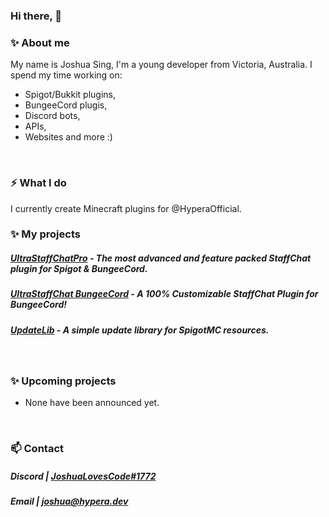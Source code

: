 ### Hi there, 👋

### ✨ About me
My name is Joshua Sing, I'm a young developer from Victoria, Australia.
I spend my time working on:
 - Spigot/Bukkit plugins,
 - BungeeCord plugis,
 - Discord bots,
 - APIs,
 - Websites
and more :)
<br>


### ⚡ What I do
I currently create Minecraft plugins for @HyperaOfficial.
<br>


### ✨ My projects
##### [UltraStaffChatPro](https://www.spigotmc.org/resources/80461/) - The most advanced and feature packed StaffChat plugin for Spigot & BungeeCord.
##### [UltraStaffChat BungeeCord](www.spigotmc.org/resources/68956/) - A 100% Customizable StaffChat Plugin for BungeeCord!
##### [UpdateLib](https://github.com/HyperaOfficial/UpdateLib) - A simple update library for SpigotMC resources. 
<br>


### ✨ Upcoming projects
 - None have been announced yet.
<br>


### 📫 Contact
##### Discord | [JoshuaLovesCode#1772](https://discord.hypera.dev/)
##### Email   | [joshua@hypera.dev](mailto:joshua@hypera.dev)
